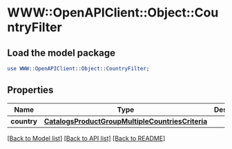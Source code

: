 # WWW::OpenAPIClient::Object::CountryFilter

## Load the model package
```perl
use WWW::OpenAPIClient::Object::CountryFilter;
```

## Properties
Name | Type | Description | Notes
------------ | ------------- | ------------- | -------------
**country** | [**CatalogsProductGroupMultipleCountriesCriteria**](.md) |  | 

[[Back to Model list]](../README.md#documentation-for-models) [[Back to API list]](../README.md#documentation-for-api-endpoints) [[Back to README]](../README.md)


